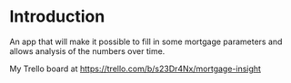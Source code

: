 # Introduction
An app that will make it possible to fill in some mortgage parameters
and allows analysis of the numbers over time.  


My Trello board at https://trello.com/b/s23Dr4Nx/mortgage-insight


